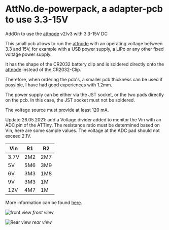 # AttNo.de-powerpack, a adapter-pcb to use 3.3-15V
 AddOn to use the [attnode](https://attno.de) v2/v3 with 3.3-15V DC

This small pcb allows to run the [attnode](https://attno.de) with an operating voltage between 3.3 and 15V, for example with a USB power supply, a LiPo or any other fixed voltage power supply.

It has the shape of the CR2032 battery clip and is soldered directly onto the [attnode](https://attno.de) instead of the CR2032-Clip.

Therefore, when ordering the pcb's, a smaller pcb thickness can be used if possible, I have had good experiences with 1.2mm.

The power supply can be either via the JST socket, or the two pads directly on the pcb. In this case, the JST socket must not be soldered.

The voltage source must provide at least 120 mA.

Update 26.05.2021: add a Voltage divider added to monitor the Vin with an ADC pin of the ATTiny. The resistance ratio must be determined based on Vin, here are some sample values. The voltage at the ADC pad should not exceed 2.1V.

  Vin | R1 | R2
------|----|----
3.7V | 2M2 | 2M7
5V | 5M6 | 3M9
6V | 3M3 | 1M8
9V | 3M3 | 1M
12V | 4M7 | 1M

More information can be found [here](https://www.attno.de/blog/2021-01-08).

![front view](https://github.com/theArcher73/powerpack/blob/main/kicad-project/img/board_front.png) *front view*

![Rear view](https://github.com/theArcher73/powerpack/blob/main/kicad-project/img/board_rear.png) *rear view*
